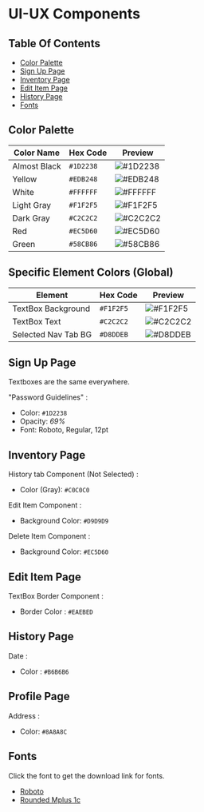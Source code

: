 # UI-UX Components

## Table Of Contents

+ [Color Palette](#color-palette)
+ [Sign Up Page](#sign-up-page)
+ [Inventory Page](#inventory-page)
+ [Edit Item Page](#edit-item-page)
+ [History Page](#history-page)
+ [Fonts](#fonts)

## Color Palette

| Color Name       | Hex Code  | Preview |
|-----------------|----------|---------|
| Almost Black    | `#1D2238` | ![#1D2238](https://placehold.co/20x20/1D2238/1D2238.png) |
| Yellow          | `#EDB248` | ![#EDB248](https://placehold.co/20x20/EDB248/EDB248.png) |
| White          | `#FFFFFF` | ![#FFFFFF](https://placehold.co/20x20/FFFFFF/000000.png) |
| Light Gray      | `#F1F2F5` | ![#F1F2F5](https://placehold.co/20x20/F1F2F5/F1F2F5.png) |
| Dark Gray       | `#C2C2C2` | ![#C2C2C2](https://placehold.co/20x20/C2C2C2/C2C2C2.png) |
| Red            | `#EC5D60` | ![#EC5D60](https://placehold.co/20x20/EC5D60/EC5D60.png) |
| Green          | `#58CB86` | ![#58CB86](https://placehold.co/20x20/58CB86/58CB86.png) |

## Specific Element Colors (Global)

| Element                  | Hex Code  | Preview |
|--------------------------|----------|---------|
| TextBox Background      | `#F1F2F5` | ![#F1F2F5](https://placehold.co/20x20/F1F2F5/F1F2F5.png) |
| TextBox Text            | `#C2C2C2` | ![#C2C2C2](https://placehold.co/20x20/C2C2C2/C2C2C2.png) |
| Selected Nav Tab BG     | `#D8DDEB` | ![#D8DDEB](https://placehold.co/20x20/D8DDEB/D8DDEB.png) |

## Sign Up Page

Textboxes are the same everywhere.

"Password Guidelines" :

+ Color: `#1D2238`
+ Opacity: *69%*
+ Font: Roboto, Regular, 12pt

## Inventory Page

History tab Component (Not Selected) :

+ Color (Gray): `#C0C0C0`

Edit Item Component :

+ Background Color: `#D9D9D9`

Delete Item Component :

+ Background Color: `#EC5D60`

## Edit Item Page

TextBox Border Component :

+ Border Color : `#EAEBED`

## History Page

Date :

+ Color : `#B6B6B6`

## Profile Page

Address :

+ Color: `#8A8A8C`

## Fonts
Click the font to get the download link for fonts.

+ [Roboto](https://fonts.google.com/specimen/Roboto)
+ [Rounded Mplus 1c](https://fonts.google.com/specimen/M+PLUS+Rounded+1c)
